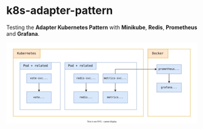 # k8s-adapter-pattern

Testing the **Adapter Kubernetes Pattern** with **Minikube**, **Redis**, **Prometheus** and **Grafana**.

![architecture.svg](architecture.svg)
